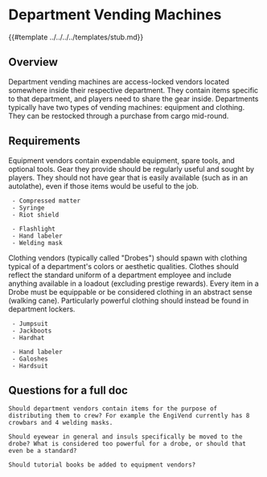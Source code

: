 # Department Vending Machines

{{#template ../../../../templates/stub.md}}

## Overview

Department vending machines are access-locked vendors located somewhere inside their respective department. They contain items specific to that department, and players need to share the gear inside. Departments typically have two types of vending machines: equipment and clothing. They can be restocked through a purchase from cargo mid-round.

## Requirements

Equipment vendors contain expendable equipment, spare tools, and optional tools. Gear they provide should be regularly useful and sought by players. They should not have gear that is easily available (such as in an autolathe), even if those items would be useful to the job.

```admonish success "Good:"
 - Compressed matter
 - Syringe
 - Riot shield
```

```admonish failure "Bad:"
 - Flashlight
 - Hand labeler
 - Welding mask
```

Clothing vendors (typically called "Drobes") should spawn with clothing typical of a department's colors or aesthetic qualities. Clothes should reflect the standard uniform of a department employee and include anything available in a loadout (excluding prestige rewards). Every item in a Drobe must be equippable or be considered clothing in an abstract sense (walking cane). Particularly powerful clothing should instead be found in department lockers.

```admonish success "Good:"
 - Jumpsuit
 - Jackboots
 - Hardhat
```

```admonish failure "Bad:"
 - Hand labeler
 - Galoshes
 - Hardsuit
```

## Questions for a full doc

```admonish question
Should department vendors contain items for the purpose of distributing them to crew? For example the EngiVend currently has 8 crowbars and 4 welding masks.
```

```admonish question
Should eyewear in general and insuls specifically be moved to the drobe? What is considered too powerful for a drobe, or should that even be a standard?
```

```admonish question
Should tutorial books be added to equipment vendors?
```